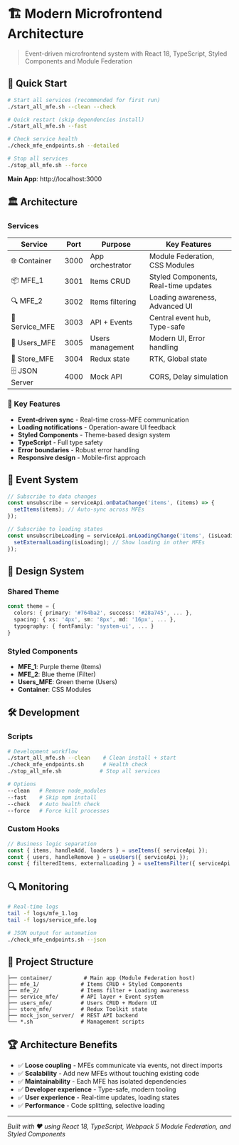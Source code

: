 # 🏗️ Modern Microfrontend Architecture

> Event-driven microfrontend system with React 18, TypeScript, Styled Components and Module Federation

## 🚀 Quick Start

```bash
# Start all services (recommended for first run)
./start_all_mfe.sh --clean --check

# Quick restart (skip dependencies install)  
./start_all_mfe.sh --fast

# Check service health
./check_mfe_endpoints.sh --detailed

# Stop all services
./stop_all_mfe.sh --force
```

**Main App**: http://localhost:3000

## 🏛️ Architecture

### Services
| Service | Port | Purpose | Key Features |
|---------|------|---------|--------------|
| 🌐 Container | 3000 | App orchestrator | Module Federation, CSS Modules |
| 📦 MFE_1 | 3001 | Items CRUD | Styled Components, Real-time updates |
| 🔍 MFE_2 | 3002 | Items filtering | Loading awareness, Advanced UI |
| 🔧 Service_MFE | 3003 | API + Events | Central event hub, Type-safe |
| 👥 Users_MFE | 3005 | Users management | Modern UI, Error handling |
| 🏪 Store_MFE | 3004 | Redux state | RTK, Global state |
| 🗄️ JSON Server | 4000 | Mock API | CORS, Delay simulation |

### 🎯 Key Features
- **Event-driven sync** - Real-time cross-MFE communication
- **Loading notifications** - Operation-aware UI feedback  
- **Styled Components** - Theme-based design system
- **TypeScript** - Full type safety
- **Error boundaries** - Robust error handling
- **Responsive design** - Mobile-first approach

## 🔄 Event System

```typescript
// Subscribe to data changes
const unsubscribe = serviceApi.onDataChange('items', (items) => {
  setItems(items); // Auto-sync across MFEs
});

// Subscribe to loading states  
const unsubscribeLoading = serviceApi.onLoadingChange('items', (isLoading, operation) => {
  setExternalLoading(isLoading); // Show loading in other MFEs
});
```

## 🎨 Design System

### Shared Theme
```typescript
const theme = {
  colors: { primary: '#764ba2', success: '#28a745', ... },
  spacing: { xs: '4px', sm: '8px', md: '16px', ... },
  typography: { fontFamily: 'system-ui', ... }
}
```

### Styled Components
- **MFE_1**: Purple theme (Items)
- **MFE_2**: Blue theme (Filter)  
- **Users_MFE**: Green theme (Users)
- **Container**: CSS Modules

## 🛠️ Development

### Scripts
```bash
# Development workflow
./start_all_mfe.sh --clean    # Clean install + start
./check_mfe_endpoints.sh      # Health check
./stop_all_mfe.sh            # Stop all services

# Options
--clean   # Remove node_modules
--fast    # Skip npm install
--check   # Auto health check
--force   # Force kill processes
```

### Custom Hooks
```typescript
// Business logic separation
const { items, handleAdd, loaders } = useItems({ serviceApi });
const { users, handleRemove } = useUsers({ serviceApi });
const { filteredItems, externalLoading } = useItemsFilter({ serviceApi });
```

## 🔍 Monitoring

```bash
# Real-time logs
tail -f logs/mfe_1.log
tail -f logs/service_mfe.log

# JSON output for automation
./check_mfe_endpoints.sh --json
```

## 📁 Project Structure

```
├── container/          # Main app (Module Federation host)
├── mfe_1/             # Items CRUD + Styled Components  
├── mfe_2/             # Items filter + Loading awareness
├── service_mfe/       # API layer + Event system
├── users_mfe/         # Users CRUD + Modern UI
├── store_mfe/         # Redux Toolkit state
├── mock_json_server/  # REST API backend
└── *.sh               # Management scripts
```

## 🏆 Architecture Benefits

- ✅ **Loose coupling** - MFEs communicate via events, not direct imports
- ✅ **Scalability** - Add new MFEs without touching existing code
- ✅ **Maintainability** - Each MFE has isolated dependencies
- ✅ **Developer experience** - Type-safe, modern tooling
- ✅ **User experience** - Real-time updates, loading states
- ✅ **Performance** - Code splitting, selective loading

---

*Built with ❤️ using React 18, TypeScript, Webpack 5 Module Federation, and Styled Components*
